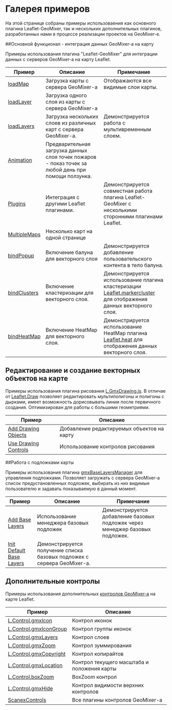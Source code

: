 # Галерея примеров

На этой странице собраны примеры использоваения как основного плагина Leaflet-GeoMixer, так и нескольких дополнительных плагинов, разработанных нами в процессе реализации проектов на GeoMixer-е.

##Основной функционал - интеграция данных GeoMixer-а на карту

Примеры использования плагина "Leaflet-GeoMixer" для интеграции данных с серверов GeoMixer-а на карту Leaflet.

Пример|Описание|Примечание
------|---------|-----------
[loadMap](http://ScanEx.github.com/Leaflet-GeoMixer/examples/GeoMixerMap.html)| Загрузка карты с сервера GeoMixer-а| Отображаются все видимые слои карты.
[loadLayer](http://ScanEx.github.com/Leaflet-GeoMixer/examples/satelliteLayer.html)| Загрузка одного слоя из карты с сервера GeoMixer-а|
[loadLayers](http://ScanEx.github.com/Leaflet-GeoMixer/examples/GMXLayerLeaflet.html)| Загрузка нескольких слоев из различных карт с сервера GeoMixer-а.| Демонстрируется работа с мультивременным слоем.
[Animation](http://ScanEx.github.com/Leaflet-GeoMixer/examples/Animation.html)| Предварительная загрузка данных слоя точек пожаров - показ точек за любой день при помощи ползунка.
[Plugins](http://ScanEx.github.com/Leaflet-GeoMixer/examples/Plugins.html)| Интеграция с другими Leaflet плагинами.| Демонстрируется совместная работа плагина Leaflet-GeoMixer с несколькими сторонними плагинами Leaflet.
[MultipleMaps](http://ScanEx.github.com/Leaflet-GeoMixer/examples/MultipleMaps.html)| Несколько карт на одной странице
[bindPopup](http://ScanEx.github.com/Leaflet-GeoMixer/examples/bindPopup.html)| Включение балуна для векторного слоя| Демонстрируется добавление пользовательского контента в тело балуна.
[bindClusters](http://ScanEx.github.com/Leaflet-GeoMixer/examples/bindClusters.html)| Включение кластеризации для векторного слоя.| Демонстрируется использование плагина кластеризации [Leaflet.markercluster](https://github.com/Leaflet/Leaflet.markercluster) для отображения данных векторного слоя.
[bindHeatMap](http://ScanEx.github.com/Leaflet-GeoMixer/examples/bindHeatMap.html)| Включение HeatMap для векторного слоя.|  Демонстрируется использование HeatMap плагина [Leaflet.heat](https://github.com/Leaflet/Leaflet.heat) для отображения данных векторного слоя.

## Редактирование и создание векторных объектов на карте

Примеры использования плагина рисования [L.GmxDrawing.js](https://github.com/ScanEx/gmxDrawing). В отличае от [Leaflet.Draw](https://github.com/Leaflet/Leaflet.draw) позволяет редактировать мультиполигоны и полигоны с дырками, имеет возможность дорисовывать линии после первичного создания. Оптимизирован для работы с большими геометриями.

Пример|Описание
------|---------
[Add Drawing Objects](http://scanex.github.io/gmxDrawing/examples/addDrawingObjects.html)| Добавление редактируемых объектов на карту
[Use Drawing Controls](http://scanex.github.io/gmxDrawing/examples/useDrawingControls.html)| Использование контролов рисования

##Работа с подложками карты

Примеры использования плагина [gmxBaseLayersManager](https://github.com/ScanEx/Leaflet.gmxBaseLayersManager) для управления подложками. Позволяет загружать с сервера GeoMixer-а список предустановленных подложек, выбирать из них видимые пользователю и задавать показываемую в данный момент.

Пример|Описание|Примечание
------|---------|-----------
[Add Base Layers](http://scanex.github.io/Leaflet.gmxBaseLayersManager/examples/BaseLayerManager.html)| Использование менеджера базовых подложек| Демонстрируется добавление базовых подложек через менеджер базовых подложек.
[Init Default Base Layers](http://scanex.github.io/Leaflet.gmxBaseLayersManager/examples/BaseLayersManagerInit.html)| Демонстрируется получение списка базовых подложек с сервера GeoMixer-а.|

<!--
##Плагин [leaflet-boundary-canvas](https://github.com/aparshin/leaflet-boundary-canvas)

Пример|Описание
------|---------
[canvas-boundary-edit](http://aparshin.github.io/leaflet-boundary-canvas/examples/canvas-boundary-edit.html)| Draw boundary of a raster layer yourself
[canvas-boundary](http://aparshin.github.io/leaflet-boundary-canvas/examples/canvas-boundary.html)| A multipolygon with holes as a border

##Плагин [Leaflet.imageTransform](https://github.com/ScanEx/Leaflet.imageTransform)

Пример|Описание
------|---------
[Landsat8](http://scanex.github.io/Leaflet.imageTransform/examples/Landsat8.html)| Снимки Landsat|
[Editing](http://scanex.github.io/Leaflet.imageTransform/examples/Editing.html)| Перепривязка снимка|
-->
## Дополнительные контролы

Примеры использования дополнительных [контролов GeoMixer-а](https://github.com/ScanEx/gmxControls) на карте Leaflet.

Пример|Описание
------|---------
[L.Control.gmxIcon](http://scanex.github.io/gmxControls/examples/L.Control.gmxIcon.html)| Контрол иконок
[L.Control.gmxIconGroup](http://scanex.github.io/gmxControls/examples/L.Control.gmxIconGroup.html)| Контрол группы иконок
[L.Control.gmxLayers](http://scanex.github.io/gmxControls/examples/L.Control.gmxLayers.html)| Контрол слоев
[L.Control.gmxZoom](http://scanex.github.io/gmxControls/examples/L.Control.gmxZoom.html)| Контрол зуммирования
[L.Control.gmxCopyright](http://scanex.github.io/gmxControls/examples/L.Control.gmxCopyright.html)| Контрол копирайтов
[L.Control.gmxLocation](http://scanex.github.io/gmxControls/examples/L.Control.gmxLocation.html)| Контрол текущего масштаба и положения карты
[L.Control.boxZoom](http://scanex.github.io/gmxControls/examples/L.Control.boxZoom.html)| BoxZoom контрол
[L.Control.gmxHide](http://scanex.github.io/gmxControls/examples/L.Control.gmxHide.html)| Контрол видимости верхних контролов
[ScanexControls](http://scanex.github.io/gmxControls/examples/ScanexControls.html)| Все плагины контролов GeoMixer-а
